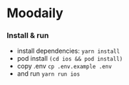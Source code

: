 # Moodaily

### Install & run

- install dependencies: ```yarn install```
- pod install ```(cd ios && pod install)```
- copy .env ```cp .env.example .env```
- and run ```yarn run ios```
